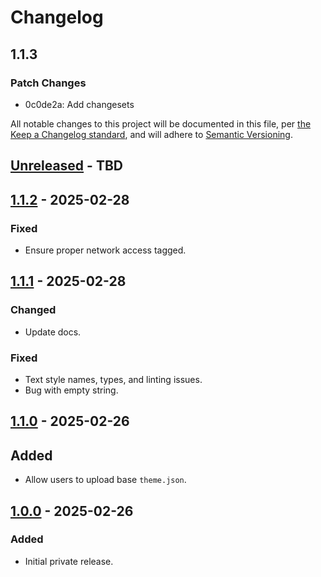 # Changelog

## 1.1.3

### Patch Changes

- 0c0de2a: Add changesets

All notable changes to this project will be documented in this file, per [the Keep a Changelog standard](http://keepachangelog.com/), and will adhere to [Semantic Versioning](http://semver.org/).

## [Unreleased] - TBD

## [1.1.2] - 2025-02-28

### Fixed

- Ensure proper network access tagged.

## [1.1.1] - 2025-02-28

### Changed

- Update docs.

### Fixed

- Text style names, types, and linting issues.
- Bug with empty string.

## [1.1.0] - 2025-02-26

## Added

- Allow users to upload base `theme.json`.

## [1.0.0] - 2025-02-26

### Added

- Initial private release.

[Unreleased]: https://github.com/10up/ui-kit-figma-variable-export/compare/main...develop
[1.1.2]: https://github.com/10up/ui-kit-figma-variable-export/compare/v1.1.1...v1.1.2
[1.1.1]: https://github.com/10up/ui-kit-figma-variable-export/compare/v1.1.0...v1.1.1
[1.1.0]: https://github.com/10up/ui-kit-figma-variable-export/compare/v1.0.0...v1.1.0
[1.0.0]: https://github.com/10up/ui-kit-figma-variable-export/tree/v1.0.0
